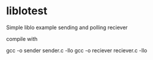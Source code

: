 # liblotest
Simple liblo example sending and polling reciever

compile with

gcc -o sender sender.c -llo
gcc -o reciever reciever.c -llo
